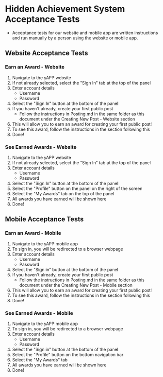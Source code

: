 # Hidden Achievement System Acceptance Tests
 - Acceptance tests for our website and mobile app are written instructions and run manually by a person using the website or mobile app.

## Website Acceptance Tests

### Earn an Award - Website
1. Navigate to the yAPP website
2. If not already selected, select the "Sign In" tab at the top of the panel
3. Enter account details
    - Username
    - Password
4. Select the "Sign In" button at the bottom of the panel
5. If you haven't already, create your first public post
    - Follow the instructions in Posting.md in the same folder as this document under the Creating New Post - Website section
6. This will allow you to earn an award for creating your first public post!
7. To see this award, follow the instructions in the section following this
8. Done!

### See Earned Awards - Website
1. Navigate to the yAPP website
2. If not already selected, select the "Sign In" tab at the top of the panel
3. Enter account details
    - Username
    - Password
4. Select the "Sign In" button at the bottom of the panel
5. Select the "Profile" button on the panel on the right of the screen
6. Select the "My Awards" tab on the top of the panel
7. All awards you have earned will be shown here
8. Done!

## Mobile Acceptance Tests

### Earn an Award - Mobile
1. Navigate to the yAPP mobile app
2. To sign in, you will be redirected to a browser webpage
3. Enter account details
    - Username
    - Password
4. Select the "Sign in" button at the bottom of the panel
5. If you haven't already, create your first public post
    - Follow the instructions in Posting.md in the same folder as this document under the Creating New Post - Mobile section
6. This will allow you to earn an award for creating your first public post!
7. To see this award, follow the instructions in the section following this
8. Done!

### See Earned Awards - Mobile
1. Navigate to the yAPP mobile app
2. To sign in, you will be redirected to a browser webpage
3. Enter account details
    - Username
    - Password
4. Select the "Sign in" button at the bottom of the panel
5. Select the "Profile" button on the bottom navigation bar
6. Select the "My Awards" tab 
7. All awards you have earned will be shown here
8. Done!